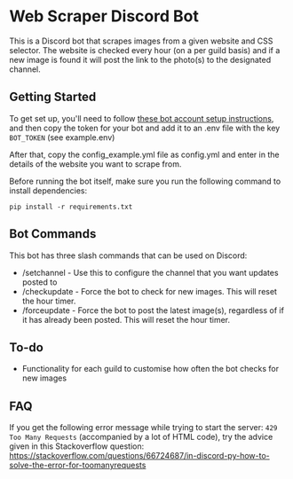 # Web Scraper Discord Bot
This is a Discord bot that scrapes images from a given website and CSS selector. The website is checked every hour (on a per guild basis) and if a new image is found it will post the link to the photo(s) to the designated channel.

## Getting Started
To get set up, you'll need to follow [these bot account setup instructions](https://discordpy.readthedocs.io/en/stable/discord.html), and then copy the token for your bot and add it to an .env file with the key `BOT_TOKEN` (see example.env)

After that, copy the config_example.yml file as config.yml and enter in the details of the website you want to scrape from.

Before running the bot itself, make sure you run the following command to install dependencies:

    pip install -r requirements.txt


## Bot Commands
This bot has three slash commands that can be used on Discord:
- /setchannel - Use this to configure the channel that you want updates posted to
- /checkupdate - Force the bot to check for new images. This will reset the hour timer.
- /forceupdate - Force the bot to post the latest image(s), regardless of if it has already been posted. This will reset the hour timer.


## To-do
- Functionality for each guild to customise how often the bot checks for new images


## FAQ

If you get the following error message while trying to start the server: `429 Too Many Requests` (accompanied by a lot of HTML code), try the advice given in this Stackoverflow question: https://stackoverflow.com/questions/66724687/in-discord-py-how-to-solve-the-error-for-toomanyrequests